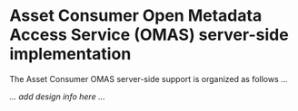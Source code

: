 <!-- SPDX-License-Identifier: Apache-2.0 -->

# Asset Consumer Open Metadata Access Service (OMAS) server-side implementation

The Asset Consumer OMAS server-side support is organized as follows ...

_... add design info here ..._